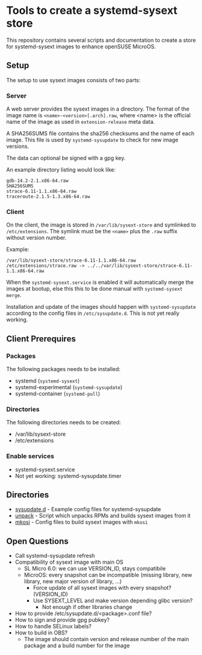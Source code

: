 # Tools to create a systemd-sysext store

This repository contains several scripts and documentation to create a store for systemd-sysext images to enhance openSUSE MicroOS.

## Setup

The setup to use sysext images consists of two parts:

### Server
A web server provides the sysext images in a directory. The format of the image name is `<name>-<version>[.arch].raw`, where \<name\> is the official name of the image as used in `extension-release` meta data.

A SHA256SUMS file contains the sha256 checksums and the name of each image. This file is used by `systemd-sysupdate` to check for new image versions.

The data can optional be signed with a gpg key.

An example directory listing would look like:
```
gdb-14.2-2.1.x86-64.raw
SHA256SUMS
strace-6.11-1.1.x86-64.raw
traceroute-2.1.5-1.3.x86-64.raw
```

### Client

On the client, the image is stored in `/var/lib/sysext-store` and symlinked to `/etc/extensions`. The symlink must be the `<name>` plus the `.raw` suffix without version number.

Example:
```
/var/lib/sysext-store/strace-6.11-1.1.x86-64.raw
/etc/extensions/strace.raw -> ../../var/lib/sysext-store/strace-6.11-1.1.x86-64.raw
```

When the `systemd-sysext.service` is enabled it will automatically merge the images at bootup, else this this to be done manual with `systemd-sysext merge`.

Installation and update of the images should happen with `systemd-sysupdate` according to the config files in `/etc/sysupdate.d`. This is not yet really working.

## Client Prerequires

### Packages

The following packages needs to be installed:
* systemd (`systemd-sysext`)
* systemd-experimental (`systemd-sysupdate`)
* systemd-container (`systemd-pull`)

### Directories

The following directories needs to be created:
* /var/lib/sysext-store
* /etc/extensions

### Enable services
* systemd-sysext.service
* Not yet working: systemd-sysupdate.timer

## Directories
* [sysupdate.d](sysupdate.d) - Example config files for systemd-sysupdate
* [unpack](unpack) - Script which unpacks RPMs and builds sysext images from it
* [mkosi](mkosi) - Config files to build sysext images with `mkosi`

## Open Questions
* Call systemd-sysupdate refresh
* Compatibility of sysext image with main OS
  * SL Micro 6.0: we can use VERSION\_ID, stays compatibile
  * MicroOS: every snapshot can be incompatible (missing
    library, new library, new major version of library, ...)
    * Force update of all sysext images with every snapshot? (VERSION\_ID)
    * Use SYSEXT\_LEVEL and make version depending glibc version?
      * Not enough if other libraries change
* How to provide /etc/sysupdate.d/\<package\>.conf file?
* How to sign and provide gpg pubkey?
* How to handle SELinux labels?
* How to build in OBS?
  * The image should contain version and release number of the main package and a build number for the image

